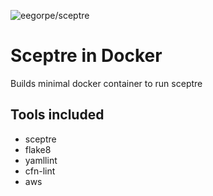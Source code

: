 ![eegorpe/sceptre](https://github.com/egorpe/sceptre/actions/workflows/docker-image.yml/badge.svg)

# Sceptre in Docker

Builds minimal docker container to run sceptre

## Tools included

* sceptre
* flake8
* yamllint
* cfn-lint
* aws

